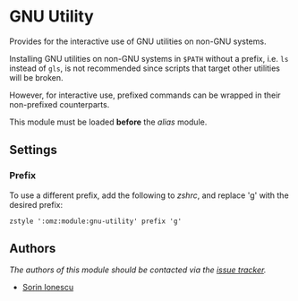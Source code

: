 GNU Utility
===========

Provides for the interactive use of GNU utilities on non-GNU systems.

Installing GNU utilities on non-GNU systems in `$PATH` without a prefix, i.e.
`ls` instead of `gls`, is not recommended since scripts that target other
utilities will be broken.

However, for interactive use, prefixed commands can be wrapped in their
non-prefixed counterparts.

This module must be loaded **before** the *alias* module.

Settings
--------

### Prefix

To use a different prefix, add the following to *zshrc*, and replace 'g' with
the desired prefix:

    zstyle ':omz:module:gnu-utility' prefix 'g'

Authors
-------

*The authors of this module should be contacted via the [issue tracker][1].*

  - [Sorin Ionescu](https://github.com/sorin-ionescu)

[1]: https://github.com/sorin-ionescu/oh-my-zsh/issues

